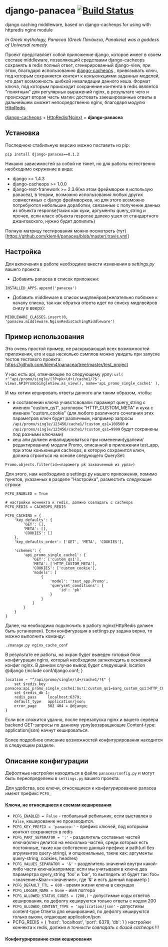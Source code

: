 django-panacea [![Build Status](https://travis-ci.org/klem4/panacea.png?branch=master)](https://travis-ci.org/klem4/panacea)
=======
django caching middleware, based on django-cacheops for using with httpredis nginx module

*In Greek mythology, Panacea (Greek Πανάκεια, Panakeia) was a goddess of Universal remedy*


Проект представляет собой приложение django, которое имеет в своем составе middleware, позволяющий средствами django-cacheops
сохранять в redis полный ответ, сгенерированный django-view, при этом, благодаря использованию [django-cacheops](https://github.com/Suor/django-cacheops "django-cacheops") , привязывать
ключ, под которым сохраняется контент к конъюнкциями заданных моделей, что дает возможность шибкой инвалидации данного кеша.
Формат ключа, под которым происходит сохранение контента в redis является "понятным" для регулярных выражений nginx, в результате
чего и происходит вторая часть магии: достовать закешированные ответы в дальнейшем сможет непосредственно nginx, благодаря модулю [HttpRedis](http://wiki.nginx.org/HttpRedis)

[django-cacheops](https://github.com/Suor/django-cacheops "django-cacheops") + [HttpRedis(Nginx)](http://wiki.nginx.org/HttpRedis) = **django-panacea**

## Установка
Последнюю стабильную версию можно поставить из pip:

`pip install django-panacea==0.1.2`

Никаких зависимостей за собой не тянет, но для работы естественно необходимо окружение в виде:
 - django >= 1.4.3
 - django-cacheops >= 1.0.0
 - django-rest-franework >= 2.3.6(на этом фреймворке я использую panacea), в теории, возможно использования любых других 
совместимых с django фреймворков, но для этого возможно потребуются небольшие доработки, связанные с получение данных из объекта
response(таких как куки, аргументы query_string и прочее, если класс объекта response далеко ушел от стандартного джанговского,
нужно будет допилить)

Полную матрицу тестирования можно посмотреть (тут)[https://github.com/klem4/panacea/blob/master/.travis.yml]

## Настройка
Для включения в работе необходимо внести изменения в *settings.py* вашего проекта:
 - Добавить panacea в список приложени: 

`INSTALLED_APPS.append('panacea')`

 - Добавить middleware в список мидлвейров(желательно поближе к началу списка, так как обратка ответа
 идет по списку мидлвейров снизу в вверх): 

`MIDDLEWARE_CLASSES.insert(0, 'panacea.middleware.NginxRedisCachingMiddleware')`

## Пример использования
Это очень простой пример, не раскрывающий всех возможностей приложения, его и еще несколько сэмплов можно увидеть при запуске тестов
тестового проекта: https://github.com/klem4/panacea/tree/master/test_project


У нас есть api, отвечающее по следующему урлу: 
`url(
        r'^api/promo/single/(?P<pk>\d+)/cache1/?$',
        views.APIPromoSingleView.as_view(),
        name='api_promo_single_cache1'
    ),`
    
И мы хотим кешировать ответы данного апи таким образом, чтобы:
 - в составлении ключа учавстсвовали: парамерт query_string с именем "custom_qs1", заголовок "HTTP_CUSTOM_META" и кука с именем "custom_cookie"
 (для любого различного сочетания этих параметров ключ будет различным, например запросы
`/api/promo/single/123456/cache1/?custom_qs1=100500` и `/api/promo/single/123456/cache1/?custom_qs1=9999` будут сохранены под разными ключами) 
 - кеш апи должен инвалидироваться при изменении(удалеии/редактировании) модели Promo, описанной в приложении test_app, при этом
 конъюнкция cacheops, в которую сохранится ключ, должна строиться на основе следующего QuerySet: 

`Promo.objects.filter(id=<параметр pk захваченный из урла>)`

Для этого, нам необходимо в settings.py нашего приложения, помимо пунктов, указанных в разделе "Настройка", разместить следующие строки:


    PCFG_ENABLED = True

    # настройки коннекта к redis, должно совпадать с cacheops
    PCFG_REDIS = CACHEOPS_REDIS
 
    PCFG_CACHING = {
        'key_defaults': {
            'GET': [],
            'META': [],
            'COOKIES': []
        },
        'key_defaults_order': ['GET', 'META', 'COOKIES'],
    
        'schemes': {
            'api_promo_single_cache1': {
                'GET': ['custom_qs1'],
                'META': ['HTTP_CUSTOM_META'],
                'COOKIES': ['custom_cookie'],
                'models': [
                    {
                        'model': 'test_app.Promo',
                        'queryset_conditions': {
                            'id': 'pk'
                        }
                    }
                ]
            }
        }
    }


Далее, на необходимо подключить в работу nginx(HttpRedis должен быть установлен). 
Если конфигурация в settings.py задана верно, то можно выполнить команду:

`./manage.py nginx_cache_conf`

В результате ее работы, на экран будет выведен готовый блок конфигурации nginx, который необходиом запнклюдить в основной конфиг nginx.
В данном случае вывод будет следующий:
location @django {include conf/django.conf; }


    location ~ "^/api/promo/single/\d+/cache1/?$" {
        set $redis_key panacea:api_promo_single_cache1:$uri:custom_qs1=$arg_custom_qs1:HTTP_CUSTOM_META=$HTTP_CUSTOM_META:custom_cookie=$cookie_custom_cookie;
        set $redis_db 1;
        redis_pass     localhost:6379;
        default_type   application/json;
        error_page     502 404 = @django;
    }


Если все сложится удачно, после перезапуска nginx и вашего сервера backend GET-запросы по данному урлу(возвращающие Content-type: application/json)
начнут кешироваться. 

Более подробное описание возможностей конфигурирования находится в следующем разделе.

## Описание конфигурации
Дефолтные настройки находяться в файле  `panacea/config.py`  и могут быть переопределены в `settings.py` вашего проекта.

Для удобства, все ключи, относящиеся к конфигурированию panacea имеют префикс `PCFG_`


#### Ключи, не относящиеся к схемам кеширования
 - `PCFG_ENABLED = False` - глобальный ребильник, если выставлен в `False`, кеширование не производится.
 - `PCFG_KEY_PREFIX = 'panacea:'` - префикс ключей, под которыми конткнт сохраняется в redis
 - `PCFG_PART_SEPARATOR = ':'` - разделитель составных частей ключа(ключ делится на несколько частей, среди которых есть постоянные, такие как
 собственно данный префикс и path(url без агрументов query-string), и опциональные, такие как: аргументы query-string, cookies, headres)
 - `PCFG_VALUES_SEPARATOR = '&'` - разделитель значений внутри какой-либо части ключа(например: если мы учитываем в ключе два парамертра
 qyery_string 'foo' и 'bar', то выглядеть эт будет так: foo=<значение>&bar=<значение>, где '&' и есть данный параметр )
 - `PCFG_DEFAULT_TTL = 600` - время жизни ключа в секундах
 - `PCFG_LOGGER_NAME = None` - имя логгера
 - `PCFG_ALLOWED_STATUS_CODES = (200,)` - допустимые коды ответов кеширования, по дефолту кешируются только ответы с кодом 200
 - `PCFG_ALLOWED_CONTENT_TYPE = 'application/json'` - допустимы content-type Ответа для кеширования, по дефолту кешируются только вьюхи, отдающие
 application/json
 - 
     PCFG_REDIS = {
         'host': 'localhost',
         'port': 6379,
         'db': 1
     }
настройки коннекта к redis, *должно в точности совпадать с базой cacheops* !!!
 

#### Конфигурирование схем кеширования
